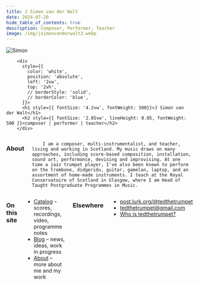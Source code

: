 ```yaml
---
title: J Simon van der Walt
date: 2024-07-20
hide_table_of_contents: true
description: Composer, Performer, Teacher
image: /img/jsimonvanderwalt3.webp
---
```


<div
style={{
          position: 'relative',
          // backgroundColor: 'red',
          // borderStyle: 'solid',
          // borderColor: 'red',
          margin: 'auto',
          display: 'flex',
          justifyContent: 'left',
          padding: '0'
        }}>
        <img style={{ width: '100%'}} src="/img/jsimonvanderwalt3.webp" alt="Simon"></img>

        <div
          style={{
            color: 'white',
            position: 'absolute',
            left: '2vw',
            top: '2vh',
            // borderStyle: 'solid',
            // borderColor: 'blue',
          }}>
          <h1 style={{ fontSize: '4.2vw', fontWeight: 500}}>J Simon van der Walt</h1>
          <h2 style={{ fontSize: '2.85vw', lineHeight: 0.05, fontWeight: 500 }}>composer | performer | teacher</h2>
        </div>


</div>
<div class="row2">
  <div class="columns">

<h3 style={{marginBottom: 3}}>About</h3>


        I am a composer, multi-instrumentalist, and teacher, living and working in Scotland. My music draws on many approaches, including score-based composition, installation, sound art, performance, devising and improvising. At one time a jazz trumpet player, I've also been known to perform on the trombone, didgeridu, guitar, gamelan, laptop, and an assortment of home-made instruments. I teach at the Royal Conservatoire of Scotland in Glasgow, where I am Head of Taught Postgraduate Programmes in Music.
  </div>

  <div class="columns">

<h3 style={{marginBottom: 3}}>On this site</h3>



  * [Catalog](/catalog) – scores, recordings, video, programme notes
  * [Blog](/blog) – news, ideas, work in progress
  * [About](/about) – more about me and my work

  <h3 style={{marginBottom: 3}}>Elsewhere</h3>


  * [post.lurk.org/@tedthetrumpet](https://post.lurk.org/@tedthetrumpet)
  * [tedthetrumpet@gmail.com](mailto:tedthetrumpet@gmail.com)
  * [Who is tedthetrumpet?](https://tedthetrumpet.hotglue.me/)

  </div>
</div>
